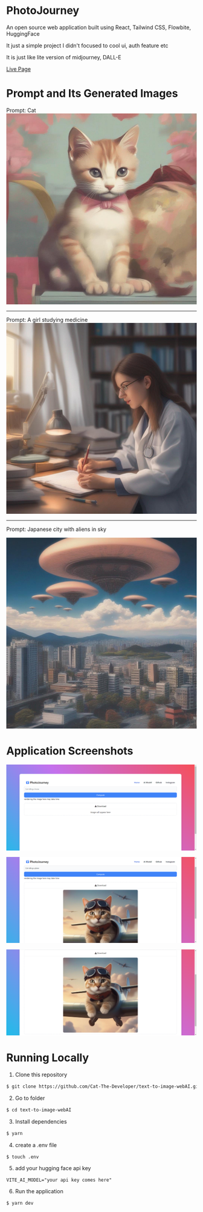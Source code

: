 # PhotoJourney

An open source web application built using React, Tailwind CSS, Flowbite, HuggingFace

It just a simple project I didn't focused to cool ui, auth feature etc

It is just like lite version of midjourney, DALL-E

<a href="https://text-to-image-web-ai.vercel.app">Live Page</a>

# Prompt and Its Generated Images

Prompt: Cat
![cat](image.png)

<hr/>

Prompt: A girl studying medicine
![A girl studying medicine](image-1.png)

<hr />
Prompt: Japanese city with aliens in sky

![Japanese city with aliens in sky](image-2.png)

# Application Screenshots

![homepage](image-3.png)

![alt text](image-4.png)

![alt text](image-5.png)

# Running Locally

1. Clone this repository

```bash
$ git clone https://github.com/Cat-The-Developer/text-to-image-webAI.git
```

2. Go to folder

```bash
$ cd text-to-image-webAI
```

3. Install dependencies

```bash
$ yarn
```

4. create a .env file

```bash
$ touch .env
```

5. add your hugging face api key

```
VITE_AI_MODEL="your api key comes here"
```

6. Run the application

```bash
$ yarn dev
```
